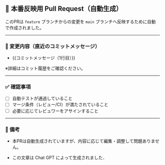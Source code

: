 ## 🚀 本番反映用 Pull Request（自動生成）

このPRは `feature` ブランチからの変更を `main` ブランチへ反映するために自動で作成されました。

---

### 📌 変更内容（直近のコミットメッセージ）

- {{コミットメッセージ（1行目）}}

※詳細はコミット履歴をご確認ください。

---

### ✅ 確認事項

- [ ] 自動テストが通過していること
- [ ] マージ条件（レビュー/CI）が満たされていること
- [ ] 必要に応じてレビュワーをアサインすること

---

### 📝 備考

- 本PRは自動生成されていますが、内容に応じて編集・調整して問題ありません。

- この文章は Chat GPT によって生成されました．
